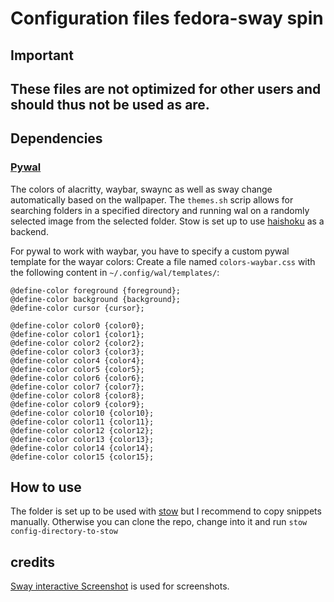 # Configuration files fedora-sway spin

## **Important**
These files are not optimized for other users and should thus not be used as are. 
----- 

## Dependencies 

### [Pywal](https://github.com/dylanaraps/pywal.git) 
The colors of alacritty, waybar, swaync as well as sway change automatically based on the wallpaper. 
The `themes.sh` scrip allows for searching folders in a specified directory and running wal on a randomly selected image from the selected folder.
Stow is set up to use [haishoku](https://github.com/LanceGin/haishoku.git) as a backend.

For pywal to work with waybar, you have to specify a custom pywal template for the wayar colors: Create a file named `colors-waybar.css` with the following content in `~/.config/wal/templates/`: 


```
@define-color foreground {foreground};
@define-color background {background};
@define-color cursor {cursor};

@define-color color0 {color0};
@define-color color1 {color1};
@define-color color2 {color2};
@define-color color3 {color3};
@define-color color4 {color4};
@define-color color5 {color5};
@define-color color6 {color6};
@define-color color7 {color7};
@define-color color8 {color8};
@define-color color9 {color9};
@define-color color10 {color10};
@define-color color11 {color11};
@define-color color12 {color12};
@define-color color13 {color13};
@define-color color14 {color14};
@define-color color15 {color15};
```

## How to use
The folder is set up to be used with [stow](https://github.com/aspiers/stow) but I recommend to copy snippets manually. 
Otherwise you can clone the repo, change into it and run `stow config-directory-to-stow`

## credits 

[Sway interactive Screenshot](https://github.com/moverest/sway-interactive-screenshot.git) is used for screenshots.



